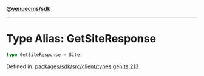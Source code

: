[**@venuecms/sdk**](../Index.md)

***

# Type Alias: GetSiteResponse

```ts
type GetSiteResponse = Site;
```

Defined in: [packages/sdk/src/client/types.gen.ts:213](https://github.com/venuecms/sdk/blob/f0a33ef2da5aac33574dc9934ae8ba73e5fde3eb/packages/sdk/src/client/types.gen.ts#L213)
